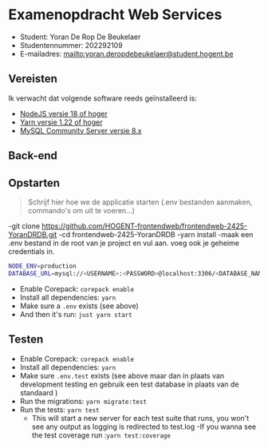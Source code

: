 # Examenopdracht Web Services

- Student: Yoran De Rop De Beukelaer
- Studentennummer: 202292109
- E-mailadres: <mailto:yoran.deropdebeukelaer@student.hogent.be>

## Vereisten

Ik verwacht dat volgende software reeds geïnstalleerd is:

- [NodeJS versie 18 of hoger](https://nodejs.org)
- [Yarn versie 1.22 of hoger](https://yarnpkg.com)
- [MySQL Community Server versie 8.x](https://dev.mysql.com/downloads/mysql/)

## Back-end

## Opstarten

> Schrijf hier hoe we de applicatie starten (.env bestanden aanmaken, commando's om uit te voeren...)

-git clone <https://github.com/HOGENT-frontendweb/frontendweb-2425-YoranDRDB.git>
-cd frontendweb-2425-YoranDRDB
-yarn install
-maak een .env bestand in de root van je project en vul aan. voeg ook je geheime credentials in.

```bash
NODE_ENV=production
DATABASE_URL=mysql://<USERNAME>:<PASSWORD>@localhost:3306/<DATABASE_NAME>
```

- Enable Corepack: `corepack enable`
- Install all dependencies: `yarn`
- Make sure a `.env` exists (see above)
- And then it's run: `just yarn start`

## Testen

- Enable Corepack: `corepack enable`
- Install all dependencies: `yarn`
- Make sure `.env.test` exists (see above maar dan in plaats van development testing en gebruik een test database in plaats van de standaard )
- Run the migrations: `yarn migrate:test`
- Run the tests: `yarn test`
  - This will start a new server for each test suite that runs, you won't see any output as logging is redirected to test.log
    -If you wanna see the test coverage run :`yarn test:coverage`
